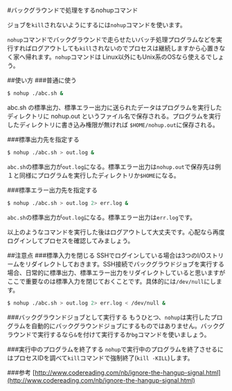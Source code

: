 #バックグラウンドで処理をするnohupコマンド

ジョブを`kill`されないようにするには`nohup`コマンドを使います。

`nohup`コマンドでバックグラウンドで走らせたいバッチ処理プログラムなどを実行すればログアウトしても`kill`されないのでプロセスは継続しますから心置きなく家へ帰れます。`nohup`コマンドは Linux以外にもUnix系のOSなら使えるでしょう。

##使い方
###普通に使う
```bash
$ nohup ./abc.sh &
```
abc.sh の標準出力、標準エラー出力に送られたデータはプログラムを実行したディレクトリに nohup.out というファイル名で保存される。プログラムを実行したディレクトリに書き込み権限が無ければ `$HOME/nohup.out`に保存される。

###標準出力先を指定する
```bash
$ nohup ./abc.sh > out.log &
```

`abc.sh`の標準出力が`out.log`になる。標準エラー出力は`nohup.out`で保存先は例１と同様にプログラムを実行したディレクトリか`$HOME`になる。

###標準エラー出力先を指定する
```bash
$ nohup ./abc.sh > out.log 2> err.log &
```

`abc.sh`の標準出力が`out.log`になる。標準エラー出力は`err.log`です。

以上のようなコマンドを実行した後はログアウトして大丈夫です。心配なら再度ログインしてプロセスを確認してみましょう。

##注意点
###標準入力を閉じる
SSHでログインしている場合は3つのI/Oストリームをリダイレクトしておきます。SSH接続でバックグラウドジョブを実行する場合、日常的に標準出力、標準エラー出力をリダイレクトしていると思いますがここで重要なのは標準入力を閉じておくことです。具体的には`/dev/null`にします。

```bash
$ nohup ./abc.sh > out.log 2> err.log < /dev/null &
```

###バックグラウンドジョブとして実行する
もうひとつ、`nohup`は実行したプログラムを自動的にバックグラウンドジョブにするものではありません。バックグラウンドで実行するなら`&`を付けて実行するか`bg`コマンドを使いましょう。

###実行中のプログラムを終了する
`nohup`で実行中のプログラムを終了させるにはプロセスIDを調べて`kill`コマンドで強制終了(`kill -KILL`)します。

###参考
[http://www.codereading.com/nb/ignore-the-hangup-signal.html](http://www.codereading.com/nb/ignore-the-hangup-signal.html)
